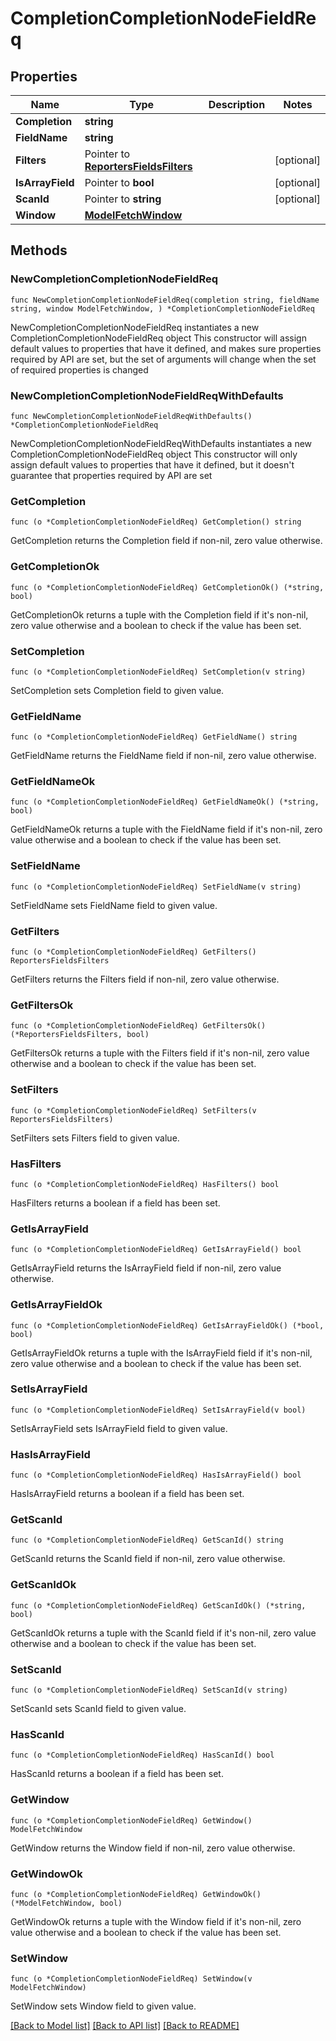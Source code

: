 # CompletionCompletionNodeFieldReq

## Properties

Name | Type | Description | Notes
------------ | ------------- | ------------- | -------------
**Completion** | **string** |  | 
**FieldName** | **string** |  | 
**Filters** | Pointer to [**ReportersFieldsFilters**](ReportersFieldsFilters.md) |  | [optional] 
**IsArrayField** | Pointer to **bool** |  | [optional] 
**ScanId** | Pointer to **string** |  | [optional] 
**Window** | [**ModelFetchWindow**](ModelFetchWindow.md) |  | 

## Methods

### NewCompletionCompletionNodeFieldReq

`func NewCompletionCompletionNodeFieldReq(completion string, fieldName string, window ModelFetchWindow, ) *CompletionCompletionNodeFieldReq`

NewCompletionCompletionNodeFieldReq instantiates a new CompletionCompletionNodeFieldReq object
This constructor will assign default values to properties that have it defined,
and makes sure properties required by API are set, but the set of arguments
will change when the set of required properties is changed

### NewCompletionCompletionNodeFieldReqWithDefaults

`func NewCompletionCompletionNodeFieldReqWithDefaults() *CompletionCompletionNodeFieldReq`

NewCompletionCompletionNodeFieldReqWithDefaults instantiates a new CompletionCompletionNodeFieldReq object
This constructor will only assign default values to properties that have it defined,
but it doesn't guarantee that properties required by API are set

### GetCompletion

`func (o *CompletionCompletionNodeFieldReq) GetCompletion() string`

GetCompletion returns the Completion field if non-nil, zero value otherwise.

### GetCompletionOk

`func (o *CompletionCompletionNodeFieldReq) GetCompletionOk() (*string, bool)`

GetCompletionOk returns a tuple with the Completion field if it's non-nil, zero value otherwise
and a boolean to check if the value has been set.

### SetCompletion

`func (o *CompletionCompletionNodeFieldReq) SetCompletion(v string)`

SetCompletion sets Completion field to given value.


### GetFieldName

`func (o *CompletionCompletionNodeFieldReq) GetFieldName() string`

GetFieldName returns the FieldName field if non-nil, zero value otherwise.

### GetFieldNameOk

`func (o *CompletionCompletionNodeFieldReq) GetFieldNameOk() (*string, bool)`

GetFieldNameOk returns a tuple with the FieldName field if it's non-nil, zero value otherwise
and a boolean to check if the value has been set.

### SetFieldName

`func (o *CompletionCompletionNodeFieldReq) SetFieldName(v string)`

SetFieldName sets FieldName field to given value.


### GetFilters

`func (o *CompletionCompletionNodeFieldReq) GetFilters() ReportersFieldsFilters`

GetFilters returns the Filters field if non-nil, zero value otherwise.

### GetFiltersOk

`func (o *CompletionCompletionNodeFieldReq) GetFiltersOk() (*ReportersFieldsFilters, bool)`

GetFiltersOk returns a tuple with the Filters field if it's non-nil, zero value otherwise
and a boolean to check if the value has been set.

### SetFilters

`func (o *CompletionCompletionNodeFieldReq) SetFilters(v ReportersFieldsFilters)`

SetFilters sets Filters field to given value.

### HasFilters

`func (o *CompletionCompletionNodeFieldReq) HasFilters() bool`

HasFilters returns a boolean if a field has been set.

### GetIsArrayField

`func (o *CompletionCompletionNodeFieldReq) GetIsArrayField() bool`

GetIsArrayField returns the IsArrayField field if non-nil, zero value otherwise.

### GetIsArrayFieldOk

`func (o *CompletionCompletionNodeFieldReq) GetIsArrayFieldOk() (*bool, bool)`

GetIsArrayFieldOk returns a tuple with the IsArrayField field if it's non-nil, zero value otherwise
and a boolean to check if the value has been set.

### SetIsArrayField

`func (o *CompletionCompletionNodeFieldReq) SetIsArrayField(v bool)`

SetIsArrayField sets IsArrayField field to given value.

### HasIsArrayField

`func (o *CompletionCompletionNodeFieldReq) HasIsArrayField() bool`

HasIsArrayField returns a boolean if a field has been set.

### GetScanId

`func (o *CompletionCompletionNodeFieldReq) GetScanId() string`

GetScanId returns the ScanId field if non-nil, zero value otherwise.

### GetScanIdOk

`func (o *CompletionCompletionNodeFieldReq) GetScanIdOk() (*string, bool)`

GetScanIdOk returns a tuple with the ScanId field if it's non-nil, zero value otherwise
and a boolean to check if the value has been set.

### SetScanId

`func (o *CompletionCompletionNodeFieldReq) SetScanId(v string)`

SetScanId sets ScanId field to given value.

### HasScanId

`func (o *CompletionCompletionNodeFieldReq) HasScanId() bool`

HasScanId returns a boolean if a field has been set.

### GetWindow

`func (o *CompletionCompletionNodeFieldReq) GetWindow() ModelFetchWindow`

GetWindow returns the Window field if non-nil, zero value otherwise.

### GetWindowOk

`func (o *CompletionCompletionNodeFieldReq) GetWindowOk() (*ModelFetchWindow, bool)`

GetWindowOk returns a tuple with the Window field if it's non-nil, zero value otherwise
and a boolean to check if the value has been set.

### SetWindow

`func (o *CompletionCompletionNodeFieldReq) SetWindow(v ModelFetchWindow)`

SetWindow sets Window field to given value.



[[Back to Model list]](../README.md#documentation-for-models) [[Back to API list]](../README.md#documentation-for-api-endpoints) [[Back to README]](../README.md)


